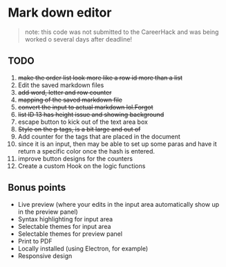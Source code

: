 # Mark down editor

> note: this code was not submitted to the CareerHack and was being worked o several days after deadline!

## TODO

1. ~~make the order list look more like a row id more than a list~~
2. Edit the saved markdown files
3. ~~add word, letter and row counter~~
4. ~~mapping of the saved markdown file~~
5. ~~convert the input to actual markdown lol.Forgot~~
6. ~~list ID 13 has height issue and showing background~~
7. escape button to kick out of the text area box
8. ~~Style on the p tags, is a bit large and out of~~
9. Add counter for the tags that are placed in the document
10. since it is an input, then may be able to set up some paras and have it return a specific color once the hash is entered.
11. improve button designs for the counters
12. Create a custom Hook on the logic functions




## Bonus points

- Live preview (where your edits in the input area automatically show up in the preview panel)
- Syntax highlighting for input area
- Selectable themes for input area
- Selectable themes for preview panel
- Print to PDF
- Locally installed (using Electron, for example)
- Responsive design
